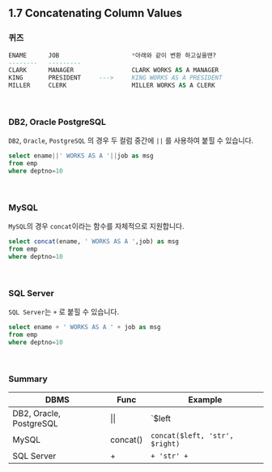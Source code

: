 ## 1.7 Concatenating Column Values

### 퀴즈

~~~sql
ENAME      JOB                    *아래와 같이 변환 하고싶을땐?
--------   --------- 					
CLARK      MANAGER                CLARK WORKS AS A MANAGER
KING       PRESIDENT     --->     KING WORKS AS A PRESIDENT
MILLER     CLERK                  MILLER WORKS AS A CLERK
~~~

&nbsp;

### DB2, Oracle PostgreSQL

`DB2`, `Oracle`, `PostgreSQL` 의 경우 두 컬럼 중간에  `||` 를 사용하여 붙힐 수 있습니다.

~~~sql
select ename||' WORKS AS A '||job as msg
from emp
where deptno=10
~~~

&nbsp;

### MySQL

`MySQL`의 경우 `concat`이라는 함수를 자체적으로 지원합니다.

~~~sql
select concat(ename, ' WORKS AS A ',job) as msg
from emp
where deptno=10
~~~

&nbsp;

### SQL Server

`SQL Server`는 `+` 로 붙힐 수 있습니다. 

~~~sql
select ename + ' WORKS AS A ' + job as msg
from emp
where deptno=10
~~~

<br>

### Summary

| DBMS                    | Func     | Example                        |
| ----------------------- | -------- | ------------------------------ |
| DB2, Oracle, PostgreSQL | \|\|     | `$left |\| 'str' |\| $right`   |
| MySQL                   | concat() | `concat($left, 'str', $right)` |
| SQL Server              | +        | `+ 'str' +`                    |
